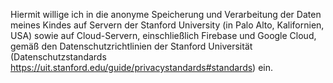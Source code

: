 Hiermit willige ich in die anonyme Speicherung und Verarbeitung der Daten meines Kindes auf Servern der Stanford University (in Palo Alto, Kalifornien, USA) sowie auf Cloud-Servern, einschließlich Firebase und Google Cloud, gemäß den Datenschutzrichtlinien der Stanford Universität (Datenschutzstandards <https://uit.stanford.edu/guide/privacystandards#standards>) ein.
